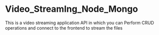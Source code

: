 # Video_StreamIng_Node_Mongo
This is a video streaming application API in which you can Perform CRUD operations and connect to the frontend to stream the files 
